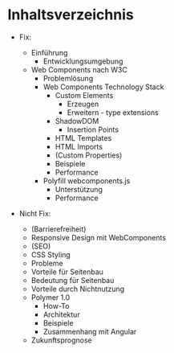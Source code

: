 # Inhaltsverzeichnis

- Fix:
  - Einführung
    - Entwicklungsumgebung
  - Web Components nach W3C
    - Problemlösung
    - Web Components Technology Stack
      - Custom Elements
        - Erzeugen
        - Erweitern - type extensions
      - ShadowDOM
        - Insertion Points
      - HTML Templates
      - HTML Imports
      - (Custom Properties)
      - Beispiele
      - Performance
    - Polyfill webcomponents.js
      - Unterstützung
      - Performance

- Nicht Fix:
    - (Barrierefreiheit)
    - Responsive Design mit WebComponents
    - (SEO)
    - CSS Styling
    - Probleme
    - Vorteile für Seitenbau
    - Bedeutung für Seitenbau
    - Vorteile durch Nichtnutzung
  - Polymer 1.0
    - How-To
    - Architektur
    - Beispiele
    - Zusammenhang mit Angular
  - Zukunftsprognose
